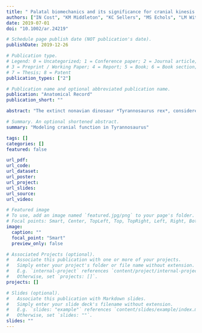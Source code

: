 ```yaml
---
title: " Palatal biomechanics and its significance for cranial kinesis in Tyrannosaurus rex"
authors: ["IN Cost", "KM Middleton", "KC Sellers", "MS Echols", "LM Witmer", "JL Davis", "CM Holliday"]
date: 2019-07-01
doi: "10.1002/ar.24219"

# Schedule page publish date (NOT publication's date).
publishDate: 2019-12-26

# Publication type.
# Legend: 0 = Uncategorized; 1 = Conference paper; 2 = Journal article;
# 3 = Preprint / Working Paper; 4 = Report; 5 = Book; 6 = Book section;
# 7 = Thesis; 8 = Patent
publication_types: ["2"]

# Publication name and optional abbreviated publication name.
publication: "Anatomical Record"
publication_short: ""

abstract: "The extinct nonavian dinosaur *Tyrannosaurus rex*, considered one of the hardest biting animals ever, is often hypothesized to have exhibited cranial kinesis, or, mobility of cranial joints relative to the braincase. Cranial kinesis in T. rex is a biomechanical paradox in that forcefully biting tetrapods usually possess rigid skulls instead of skulls with movable joints. We tested the biomechanical performance of a tyrannosaur skull using a series of static positions mimicking possible excursions of the palate to evaluate Postural Kinetic Competency in *Tyrannosaurus*. A functional extant phylogenetic bracket was employed using taxa, which exhibit measurable palatal excursions: *Psittacus erithacus* (fore-aft movement) and *Gekko gecko* (mediolateral movement). Static finite element models of *Psittacus*, *Gekko*, and *Tyrannosaurus* were constructed and tested with different palatal postures using anatomically informed material properties, loaded with muscle forces derived from dissection, phylogenetic bracketing, and a sensitivity analysis of muscle architecture and tested in orthal biting simulations using element strain as a proxy for model performance. Extant species models showed lower strains in naturally occurring postures compared to alternatives. We found that fore-aft and neutral models of *Tyrannosaurus* experienced lower overall strains than mediolaterally shifted models. Protractor muscles dampened palatal strains, while occipital constraints increased strains about palatocranial joints compared to jaw joint constraints. These loading behaviors suggest that even small excursions can strain elements beyond structural failure. Thus, these postural tests of kinesis, along with the robusticity of other cranial features, suggest that the skull of *Tyrannosaurus* was functionally akinetic."

# Summary. An optional shortened abstract.
summary: "Modeling cranial function in Tyrannosaurus"

tags: []
categories: []
featured: false

url_pdf: 
url_code:
url_dataset:
url_poster:
url_project:
url_slides:
url_source:
url_video:

# Featured image
# To use, add an image named `featured.jpg/png` to your page's folder. 
# Focal points: Smart, Center, TopLeft, Top, TopRight, Left, Right, BottomLeft, Bottom, BottomRight.
image:
  caption: ""
  focal_point: "Smart"
  preview_only: false

# Associated Projects (optional).
#   Associate this publication with one or more of your projects.
#   Simply enter your project's folder or file name without extension.
#   E.g. `internal-project` references `content/project/internal-project/index.md`.
#   Otherwise, set `projects: []`.
projects: []

# Slides (optional).
#   Associate this publication with Markdown slides.
#   Simply enter your slide deck's filename without extension.
#   E.g. `slides: "example"` references `content/slides/example/index.md`.
#   Otherwise, set `slides: ""`.
slides: ""
---
```

